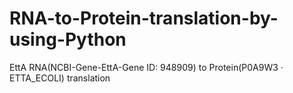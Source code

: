 # RNA-to-Protein-translation-by-using-Python
EttA RNA(NCBI-Gene-EttA-Gene ID: 948909) to Protein(P0A9W3 · ETTA_ECOLI) translation

